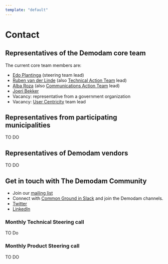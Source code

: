 ```yaml
---
template: "default"
---
```


# Contact

## Representatives of the Demodam core team

The current core team members are:
* [Edo Plantinga](https://www.linkedin.com/in/edoplantinga/)  (steering team lead)
* [Ruben van der Linde](https://www.linkedin.com/in/rubenlinde) (also [Technical Action Team](https://github.com/demodam/demodam.org/blob/develop/CONTRIBUTING.MD#technical-action-team) lead)
* [Alba Roza](https://www.linkedin.com/in/albaroza) (also [Communications Action Team](https://github.com/demodam/demodam.org/blob/develop/CONTRIBUTING.MD#communications-action-team) lead) 
* [Joeri Bekker](https://www.linkedin.com/in/joeribekker/)
* Vacancy: representative from a government organization
* Vacancy: [User Centricity](https://github.com/demodam/demodam.org/blob/develop/CONTRIBUTING.MD#user-centricity-action-team) team lead

## Representatives from participating municipalities

TO DO

## Representatives of Demodam vendors

TO DO

## Get in touch with The Demodam Community

- Join our [mailing list](https://lists.publiccode.net/mailman/postorius/lists/demodam-discuss.lists.publiccode.net/)
- Connect with [Common Ground in Slack](https://join.slack.com/t/samenorganiseren/shared_invite/zt-dex1d7sk-wy11sKYWCF0qQYjJHSMW5Q) and join the Demodam channels.
- [Twitter](https://twitter.com/Demodam_cg)
- [LinkedIn](https://www.linkedin.com/company/demodam)

### Monthly Technical Steering call

TO Do

### Monthly Product Steering call

TO DO
